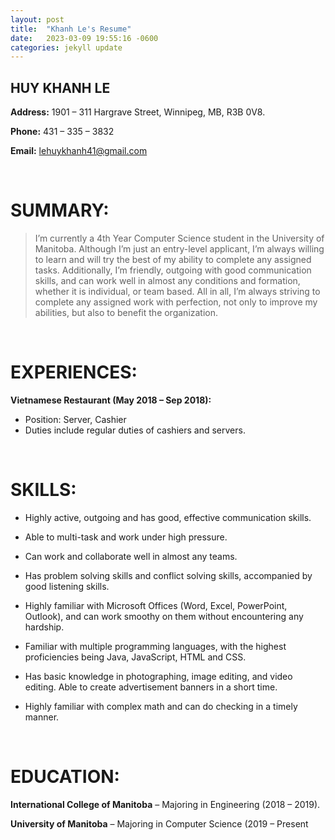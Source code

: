 ```yaml
---
layout: post
title:  "Khanh Le's Resume"
date:   2023-03-09 19:55:16 -0600
categories: jekyll update
---
```




## <b>HUY KHANH LE</b>


**Address:** 1901 – 311 Hargrave Street, Winnipeg, MB, R3B 0V8.

**Phone:** 431 – 335 – 3832

**Email:** lehuykhanh41@gmail.com

<br>

# <b>SUMMARY:</b>
>I’m currently a 4th Year Computer Science student in the University of Manitoba. Although I’m just an entry-level applicant, I’m always willing to learn and will try the best of my ability to complete any assigned tasks. Additionally, I’m friendly, outgoing with good communication skills, and can work well in almost any conditions and formation, whether it is individual, or team based. All in all, I’m always striving to complete any assigned work with perfection, not only to improve my abilities, but also to benefit the organization.

<br>

# <b>EXPERIENCES:</b>

**Vietnamese Restaurant (May 2018 – Sep 2018):**
- Position: Server, Cashier
- Duties include regular duties of cashiers and servers.

<br>

# <b> SKILLS: </b>
- Highly active, outgoing and has good, effective communication skills.

- Able to multi-task and work under high pressure.

- Can work and collaborate well in almost any teams.

- Has problem solving skills and conflict solving skills, accompanied by good listening skills.

- Highly familiar with Microsoft Offices (Word, Excel, PowerPoint, Outlook), and can work smoothy on them without encountering any hardship.

- Familiar with multiple programming languages, with the highest proficiencies being Java, JavaScript, HTML and CSS.

- Has basic knowledge in photographing, image editing, and video editing. Able to create advertisement banners in a short time.

- Highly familiar with complex math and can do checking in a timely manner.

<br>

# <b>EDUCATION:</b>
**International College of Manitoba** – Majoring in Engineering (2018 – 2019).

**University of Manitoba** – Majoring in Computer Science (2019 – Present